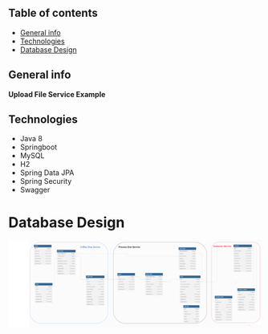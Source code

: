 ## Table of contents
* [General info](#general-info)
* [Technologies](#technologies)
* [Database Design](#database-design)


## General info
**Upload File Service Example**

## Technologies
* Java 8
* Springboot
* MySQL
* H2
* Spring Data JPA
* Spring Security
* Swagger

# Database Design
![Workflow](https://github.com/chickendje02/coffee-shop-system/blob/main/design_db_coffee_shop.drawio.png)
